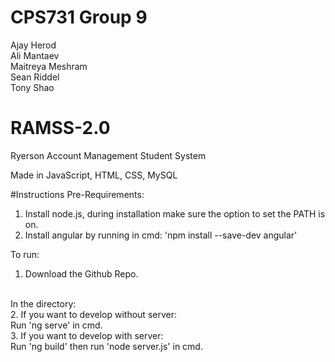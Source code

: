 # CPS731 Group 9
Ajay Herod<br/>
Ali Mantaev<br/>
Maitreya Meshram<br/>
Sean Riddel<br/>
Tony Shao<br/>

# RAMSS-2.0
Ryerson Account Management Student System

Made in JavaScript, HTML, CSS, MySQL

#Instructions
Pre-Requirements:<br/>
1. Install node.js, during installation make sure the option to set the PATH is on. <br/>
2. Install angular by running in cmd: 'npm install --save-dev angular'<br/>

To run:<br/>
1. Download the Github Repo.<br/>
<br/>
In the directory:<br/>
2. If you want to develop without server: <br/>
Run 'ng serve' in cmd.<br/>
3. If you want to develop with server: <br/>
Run 'ng build' then run 'node server.js' in cmd.

